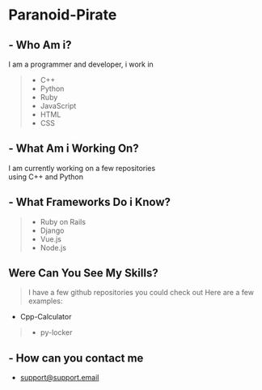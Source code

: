 # Paranoid-Pirate

## - Who Am i?

I am a programmer and developer, i work in

> - C++
> - Python
> - Ruby
> - JavaScript
> - HTML
> - CSS

## - What Am i Working On?

I am currently working on a few repositories  
using C++ and Python

## - What Frameworks Do i Know?

> - Ruby on Rails
> - Django
> - Vue.js
> - Node.js

## Were Can You See My Skills?

> I have a few github repositories you could check out
Here are a few examples:

- Cpp-Calculator

> - py-locker

## - How can you contact me

- support@support.email

